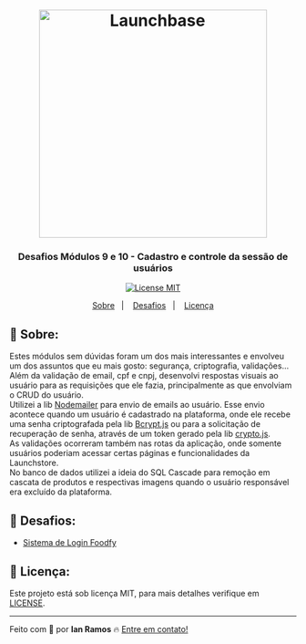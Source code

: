 <h1 align="center">
    <img alt="Launchbase" src="https://storage.googleapis.com/golden-wind/bootcamp-launchbase/logo.png" width="400px" />
</h1>

<h3 align="center">
  Desafios Módulos 9 e 10 - Cadastro e controle da sessão de usuários
</h3>

<p align="center">
  <a href="https://opensource.org/licenses/MIT" >
    <img src="https://img.shields.io/badge/license-MIT-brightgreen" alt="License MIT">
  </a>
</p>

<p align="center">
  <a href="#pushpin-sobre">Sobre</a>&nbsp;&nbsp;&nbsp;|&nbsp;&nbsp;&nbsp;
  <a href="#rocket-desafios">Desafios</a>&nbsp;&nbsp;&nbsp;|&nbsp;&nbsp;&nbsp;
  <a href="#key-licença">Licença</a>
</p>


## :pushpin: Sobre:

Estes módulos sem dúvidas foram um dos mais interessantes e envolveu um dos assuntos que eu mais gosto: segurança, criptografia, validações... <br>
Além da validação de email, cpf e cnpj, desenvolvi respostas visuais ao usuário para as requisições que ele fazia, principalmente as que envolviam o CRUD do usuário.<br>
Utilizei a lib [Nodemailer](https://github.com/nodemailer/nodemailer) para envio de emails ao usuário. Esse envio acontece quando um usuário é cadastrado na plataforma, onde ele recebe uma senha criptografada pela lib [Bcrypt.js](https://github.com/dcodeIO/bcrypt.js/) ou para a solicitação de recuperação de senha, através de um token gerado pela lib [crypto.js](https://github.com/nodejs/node/blob/master/doc/api/crypto.md). <br>
As validações ocorreram também nas rotas da aplicação, onde somente usuários poderiam acessar certas páginas e funcionalidades da Launchstore. <br>
No banco de dados utilizei a ideia do SQL Cascade para remoção em cascata de produtos e respectivas imagens quando o usuário responsável era excluído da plataforma.


## :rocket: Desafios:

- [Sistema de Login Foodfy](https://github.com/rocketseat-education/bootcamp-launchbase-desafios-10/blob/master/desafios/10-sistema-login-foodfy.md)



## :key: Licença:

Este projeto está sob licença MIT, para mais detalhes verifique em [LICENSE](https://github.com/i-ramoss/Bootcamp-LaunchBase/blob/master/LICENSE).

---

Feito com :green_heart: por **Ian Ramos** :fire: [Entre em contato!](https://www.linkedin.com/in/ian-ramos/)